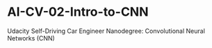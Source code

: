 # AI-CV-02-Intro-to-CNN
Udacity Self-Driving Car Engineer Nanodegree: Convolutional Neural Networks (CNN)
